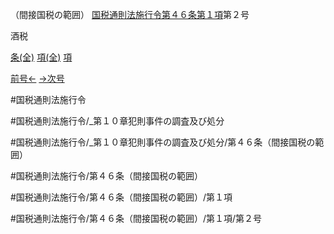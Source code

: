 （間接国税の範囲）
[国税通則法施行令第４６条第１項](国税通則法施行＿令＿第４６条第１項)第２号

酒税

[条(全)](国税通則法施行＿令＿第４６条_.md)    [項(全)](国税通則法施行＿令＿第４６条第１項_.md)    [項](国税通則法施行＿令＿第４６条第１項.md)

[前号←](国税通則法施行＿令＿第４６条第１項第１号.md)    [→次号](国税通則法施行＿令＿第４６条第１項第３号.md)

#国税通則法施行令

#国税通則法施行令/_第１０章犯則事件の調査及び処分

#国税通則法施行令/_第１０章犯則事件の調査及び処分/第４６条（間接国税の範囲）

#国税通則法施行令/第４６条（間接国税の範囲）

#国税通則法施行令/第４６条（間接国税の範囲）/第１項

#国税通則法施行令/第４６条（間接国税の範囲）/第１項/第２号

